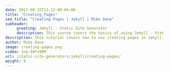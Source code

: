 ```yaml
---
date: 2017-09-25T13:12:00-04:00
title: "Creating Pages"
seo_title: "Creating Pages | Jekyll | Mike Dane"
subheader:
     greeting: Jekyll - Static Site Generator
     description: This course covers the basics of using Jekyll - Static Site Generator. Work your way through the videos/articles and I'll teach you everything you need to know to create a professional and scalable website or blog!
description: This tutorial covers how to use creating pages in Jekyll -  Static Site Generator.
author: Mike Dane
image: creating-pages.png
video: 1na-IWfv08M
url: /static-site-generators/jekyll/creating-pages/
weight: 8
---
```

